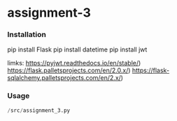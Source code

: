 # assignment-3

### Installation

pip install Flask
pip install datetime
pip install jwt

limks: https://pyjwt.readthedocs.io/en/stable/)
       https://flask.palletsprojects.com/en/2.0.x/)
       https://flask-sqlalchemy.palletsprojects.com/en/2.x/)


### Usage
```python
/src/assignment_3.py
```

